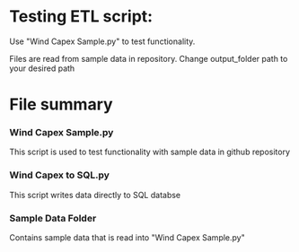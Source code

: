 # Testing ETL script:
Use "Wind Capex Sample.py" to test functionality. 

Files are read from sample data in repository. Change output_folder path to your desired path

# File summary
### Wind Capex Sample.py
This script is used to test functionality with sample data in github repository

### Wind Capex to SQL.py
This script writes data directly to SQL databse

### Sample Data Folder
Contains sample data that is read into "Wind Capex Sample.py"
